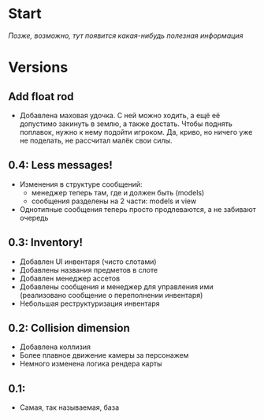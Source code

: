 # Start
*Позже, возможно, тут появится какая-нибудь полезная информация*

# Versions
## Add float rod
- Добавлена маховая удочка. С ней можно ходить, а ещё её допустимо закинуть в землю, а также достать. Чтобы поднять поплавок, нужно к нему подойти игроком.
Да, криво, но ничего уже не поделать, не рассчитал малёк свои силы.
## 0.4: Less messages!
- Изменения в структуре сообщений: 
  - менеджер теперь там, где и должен быть (models)
  - сообщения разделены на 2 части: models и view
- Однотипные сообщения теперь просто продлеваются, а не забивают очередь
## 0.3: Inventory!
- Добавлен UI инвентаря (чисто слотами)
- Добавлены названия предметов в слоте
- Добавлен менеджер ассетов
- Добавлены сообщения и менеджер для управления ими (реализовано сообщение о переполнении инвентаря)
- Небольшая реструктуризация инвентаря
## 0.2: Collision dimension
- Добавлена коллизия
- Более плавное движение камеры за персонажем
- Немного изменена логика рендера карты
## 0.1:
- Самая, так называемая, база